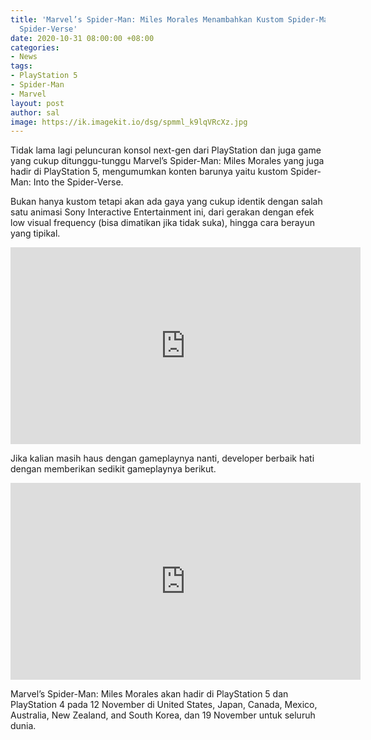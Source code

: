 ```yaml
---
title: 'Marvel’s Spider-Man: Miles Morales Menambahkan Kustom Spider-Man: Into the
  Spider-Verse'
date: 2020-10-31 08:00:00 +08:00
categories:
- News
tags:
- PlayStation 5
- Spider-Man
- Marvel
layout: post
author: sal
image: https://ik.imagekit.io/dsg/spmml_k9lqVRcXz.jpg
---
```


Tidak lama lagi peluncuran konsol next-gen dari PlayStation dan juga game yang cukup ditunggu-tunggu Marvel’s Spider-Man: Miles Morales yang juga hadir di PlayStation 5, mengumumkan konten barunya yaitu kustom Spider-Man: Into the Spider-Verse.

Bukan hanya kustom tetapi akan ada gaya yang cukup identik dengan salah satu animasi Sony Interactive Entertainment ini, dari gerakan dengan efek low visual frequency (bisa dimatikan jika tidak suka), hingga cara berayun yang tipikal.

<div class="embed-container">
<iframe width="560" height="315" src="https://www.youtube.com/embed/TFf4G6MaMw8" frameborder="0" allow="accelerometer; autoplay; clipboard-write; encrypted-media; gyroscope; picture-in-picture" allowfullscreen></iframe>
</div>

Jika kalian masih haus dengan gameplaynya nanti, developer berbaik hati dengan memberikan sedikit gameplaynya berikut.

<div class="embed-container">
<iframe width="560" height="315" src="https://www.youtube.com/embed/x2voszREYQg" frameborder="0" allow="accelerometer; autoplay; clipboard-write; encrypted-media; gyroscope; picture-in-picture" allowfullscreen></iframe>
</div>

Marvel’s Spider-Man: Miles Morales akan hadir di PlayStation 5 dan PlayStation 4 pada 12 November di United States, Japan, Canada, Mexico, Australia, New Zealand, and South Korea, dan 19 November untuk seluruh dunia.